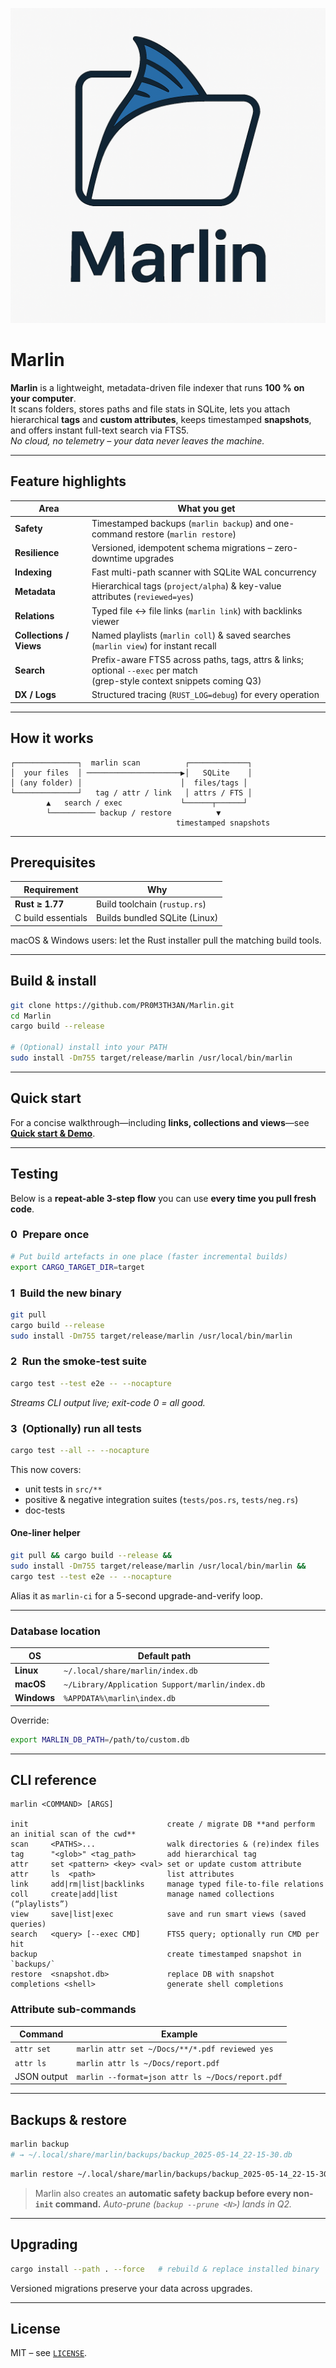 ![Marlin Logo](https://raw.githubusercontent.com/PR0M3TH3AN/Marlin/refs/heads/main/assets/png/marlin_logo.png)

# Marlin

**Marlin** is a lightweight, metadata-driven file indexer that runs **100 % on your computer**.  
It scans folders, stores paths and file stats in SQLite, lets you attach hierarchical **tags** and **custom attributes**, keeps timestamped **snapshots**, and offers instant full-text search via FTS5.  
_No cloud, no telemetry – your data never leaves the machine._

---

## Feature highlights

| Area                | What you get                                                                                         |
| ------------------- | ----------------------------------------------------------------------------------------------------- |
| **Safety**          | Timestamped backups (`marlin backup`) and one-command restore (`marlin restore`)                      |
| **Resilience**      | Versioned, idempotent schema migrations – zero-downtime upgrades                                      |
| **Indexing**        | Fast multi-path scanner with SQLite WAL concurrency                                                   |
| **Metadata**        | Hierarchical tags (`project/alpha`) & key-value attributes (`reviewed=yes`)                           |
| **Relations**       | Typed file ↔ file links (`marlin link`) with backlinks viewer                                         |
| **Collections / Views** | Named playlists (`marlin coll`) & saved searches (`marlin view`) for instant recall                   |
| **Search**          | Prefix-aware FTS5 across paths, tags, attrs & links; optional `--exec` per match <br>(grep-style context snippets coming Q3) |
| **DX / Logs**       | Structured tracing (`RUST_LOG=debug`) for every operation                                             |

---

## How it works

```text
┌──────────────┐  marlin scan          ┌─────────────┐
│  your files  │ ─────────────────────▶│   SQLite    │
│ (any folder) │                      │  files/tags │
└──────────────┘   tag / attr / link   │ attrs / FTS │
        ▲   search / exec             └──────┬──────┘
        └────────── backup / restore          ▼
                                     timestamped snapshots
````

---

## Prerequisites

| Requirement        | Why                           |
| ------------------ | ----------------------------- |
| **Rust ≥ 1.77**    | Build toolchain (`rustup.rs`) |
| C build essentials | Builds bundled SQLite (Linux) |

macOS & Windows users: let the Rust installer pull the matching build tools.

---

## Build & install

```bash
git clone https://github.com/PR0M3TH3AN/Marlin.git
cd Marlin
cargo build --release

# (Optional) install into your PATH
sudo install -Dm755 target/release/marlin /usr/local/bin/marlin
```

---

## Quick start

For a concise walkthrough—including **links, collections and views**—see
[**Quick start & Demo**](marlin_demo.md).

---

## Testing

Below is a **repeat-able 3-step flow** you can use **every time you pull fresh code**.

### 0 Prepare once

```bash
# Put build artefacts in one place (faster incremental builds)
export CARGO_TARGET_DIR=target
```

### 1 Build the new binary

```bash
git pull
cargo build --release
sudo install -Dm755 target/release/marlin /usr/local/bin/marlin
```

### 2 Run the smoke-test suite

```bash
cargo test --test e2e -- --nocapture
```

*Streams CLI output live; exit-code 0 = all good.*

### 3 (Optionally) run **all** tests

```bash
cargo test --all -- --nocapture
```

This now covers:

* unit tests in `src/**`
* positive & negative integration suites (`tests/pos.rs`, `tests/neg.rs`)
* doc-tests

#### One-liner helper

```bash
git pull && cargo build --release &&
sudo install -Dm755 target/release/marlin /usr/local/bin/marlin &&
cargo test --test e2e -- --nocapture
```

Alias it as `marlin-ci` for a 5-second upgrade-and-verify loop.

---

### Database location

| OS          | Default path                                    |
| ----------- | ----------------------------------------------- |
| **Linux**   | `~/.local/share/marlin/index.db`                |
| **macOS**   | `~/Library/Application Support/marlin/index.db` |
| **Windows** | `%APPDATA%\marlin\index.db`                     |

Override:

```bash
export MARLIN_DB_PATH=/path/to/custom.db
```

---

## CLI reference

```text
marlin <COMMAND> [ARGS]

init                               create / migrate DB **and perform an initial scan of the cwd**
scan     <PATHS>...                walk directories & (re)index files
tag      "<glob>" <tag_path>       add hierarchical tag
attr     set <pattern> <key> <val> set or update custom attribute
attr     ls  <path>                list attributes
link     add|rm|list|backlinks     manage typed file-to-file relations
coll     create|add|list           manage named collections (“playlists”)
view     save|list|exec            save and run smart views (saved queries)
search   <query> [--exec CMD]      FTS5 query; optionally run CMD per hit
backup                             create timestamped snapshot in `backups/`
restore  <snapshot.db>             replace DB with snapshot
completions <shell>                generate shell completions
```

### Attribute sub-commands

| Command     | Example                                          |
| ----------- | ------------------------------------------------ |
| `attr set`  | `marlin attr set ~/Docs/**/*.pdf reviewed yes`   |
| `attr ls`   | `marlin attr ls ~/Docs/report.pdf`               |
| JSON output | `marlin --format=json attr ls ~/Docs/report.pdf` |

---

## Backups & restore

```bash
marlin backup
# → ~/.local/share/marlin/backups/backup_2025-05-14_22-15-30.db
```

```bash
marlin restore ~/.local/share/marlin/backups/backup_2025-05-14_22-15-30.db
```

> Marlin also creates an **automatic safety backup before every non-`init` command.**
> *Auto-prune (`backup --prune <N>`) lands in Q2.*

---

## Upgrading

```bash
cargo install --path . --force   # rebuild & replace installed binary
```

Versioned migrations preserve your data across upgrades.

---

## License

MIT – see [`LICENSE`](LICENSE).


